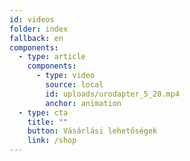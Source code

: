 ```yaml
---
id: videos
folder: index
fallback: en
components:
  - type: article
    components:
      - type: video
        source: local
        id: uploads/urodapter_5_20.mp4
        anchor: animation
  - type: cta
    title: ""
    button: Vásárlási lehetőségek
    link: /shop
---
```


